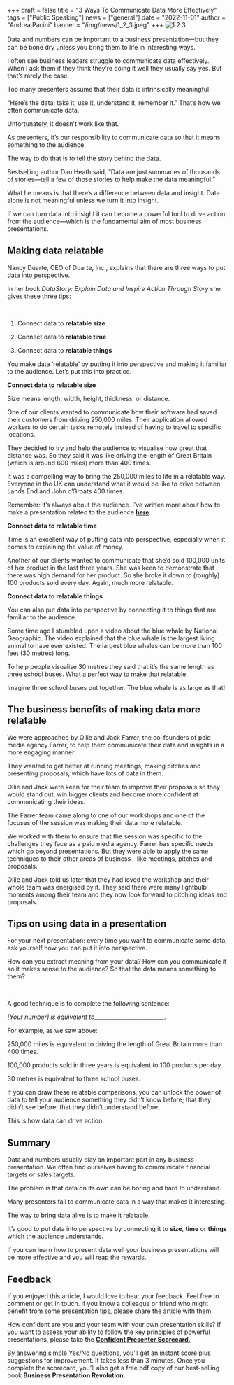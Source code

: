 +++
draft = false
title = "3 Ways To Communicate Data More Effectively"
tags = ["P﻿ublic Speaking"]
news = ["general"]
date = "2022-11-01"
author = "Andrea Pacini"
banner = "/img/news/1_2_3.jpeg"
+++
![1 2 3](/img/news/169.png)

Data and numbers can be important to a business presentation一but they can be bone dry unless you bring them to life in interesting ways.



I often see business leaders struggle to communicate data effectively. When I ask them if they think they’re doing it well they usually say yes. But that’s rarely the case.



Too many presenters assume that their data is intrinsically meaningful.



“Here’s the data: take it, use it, understand it, remember it.” That’s how we often communicate data. 



Unfortunately, it doesn't work like that. 



As presenters, it’s our responsibility to communicate data so that it means something to the audience. 



The way to do that is to tell the story behind the data.



Bestselling author Dan Heath said, “Data are just summaries of thousands of stories—tell a few of those stories to help make the data meaningful.”



What he means is that there’s a difference between data and insight. Data alone is not meaningful unless we turn it into insight. 



If we can turn data into insight it can become a powerful tool to drive action from the audience—which is the fundamental aim of most business presentations.

## Making data relatable

Nancy Duarte, CEO of Duarte, Inc., explains that there are three ways to put data into perspective.



In her book *DataStory: Explain Data and Inspire Action Through Story* she gives these three tips:

 

1. Connect data to **relatable size** 



2. Connect data to **relatable time** 



3. Connect data to **relatable things** 



You make data ‘relatable’ by putting it into perspective and making it familiar to the audience. Let’s put this into practice. 



**Connect data to relatable size**



Size means length, width, height, thickness, or distance. 



One of our clients wanted to communicate how their software had saved their customers from driving 250,000 miles. Their application allowed workers to do certain tasks remotely instead of having to travel to specific locations. 



They decided to try and help the audience to visualise how great that distance was. So they said it was like driving the length of Great Britain (which is around 600 miles) more than 400 times. 



It was a compelling way to bring the 250,000 miles to life in a relatable way. Everyone in the UK can understand what it would be like to drive between Lands End and John o’Groats 400 times.



Remember: it’s always about the audience. I’ve written more about how to make a presentation related to the audience **[here](https://www.ideasonstage.com/news/2022/08/23/2022-08-16-how_to_make_your_message_relevant_to_your_audience/)**. 



**Connect data to relatable time**



Time is an excellent way of putting data into perspective, especially when it comes to explaining the value of money.



Another of our clients wanted to communicate that she’d sold 100,000 units of her product in the last three years. She was keen to demonstrate that there was high demand for her product. So she broke it down to (roughly) 100 products sold every day. Again, much more relatable.



**Connect data to relatable things**



You can also put data into perspective by connecting it to things that are familiar to the audience.



Some time ago I stumbled upon a video about the blue whale by National Geographic. The video explained that the blue whale is the largest living animal to have ever existed. The largest blue whales can be more than 100 feet (30 metres) long. 



To help people visualise 30 metres they said that it’s the same length as three school buses. What a perfect way to make that relatable.



Imagine three school buses put together. The blue whale is as large as that!

## The business benefits of making data more relatable 

We were approached by Ollie and Jack Farrer, the co-founders of paid media agency Farrer, to help them communicate their data and insights in a more engaging manner.



They wanted to get better at running meetings, making pitches and presenting proposals, which have lots of data in them.



Ollie and Jack were keen for their team to improve their proposals so they would stand out, win bigger clients and become more confident at communicating their ideas.



The Farrer team came along to one of our workshops and one of the focuses of the session was making their data more relatable.



We worked with them to ensure that the session was specific to the challenges they face as a paid media agency. Farrer has specific needs which go beyond presentations. But they were able to apply the same techniques to their other areas of business—like meetings, pitches and proposals.



Ollie and Jack told us later that they had loved the workshop and their whole team was energised by it. They said there were many lightbulb moments among their team and they now look forward to pitching ideas and proposals. 

## Tips on using data in a presentation

For your next presentation: every time you want to communicate some data, ask yourself how you can put it into perspective. 



How can you extract meaning from your data? How can you communicate it so it makes sense to the audience? So that the data means something to them? 

 

A good technique is to complete the following sentence:



*\[Your number] is equivalent to*\_\_\_\_\_\_\_\_\_\_\_\_\_\_\_\_\_\_\_\_\_\_\_\__.



For example, as we saw above:



250,000 miles is equivalent to driving the length of Great Britain more than 400 times. 



100,000 products sold in three years is equivalent to 100 products per day. 



30 metres is equivalent to three school buses.



If you can draw these relatable comparisons, you can unlock the power of data to tell your audience something they didn’t know before; that they didn’t see before; that they didn’t understand before.



This is how data can drive action.

## Summary

Data and numbers usually play an important part in any business presentation. We often find ourselves having to communicate financial targets or sales targets.



The problem is that data on its own can be boring and hard to understand.



Many presenters fail to communicate data in a way that makes it interesting.



The way to bring data alive is to make it relatable. 



It’s good to put data into perspective by connecting it to **size**, **time** or **things** which the audience understands.



If you can learn how to present data well your business presentations will be more effective and you will reap the rewards.

## Feedback

If you enjoyed this article, I would love to hear your feedback. Feel free to comment or get in touch. If you know a colleague or friend who might benefit from some presentation tips, please share the article with them. 

How confident are you and your team with your own presentation skills? If you want to assess your ability to follow the key principles of powerful presentations, please take the **[Confident Presenter Scorecard.](https://presentationscorecard.scoreapp.com/)** 

By answering simple Yes/No questions, you’ll get an instant score plus suggestions for improvement. It takes less than 3 minutes. Once you complete the scorecard, you’ll also get a free pdf copy of our best-selling book **Business Presentation Revolution.**